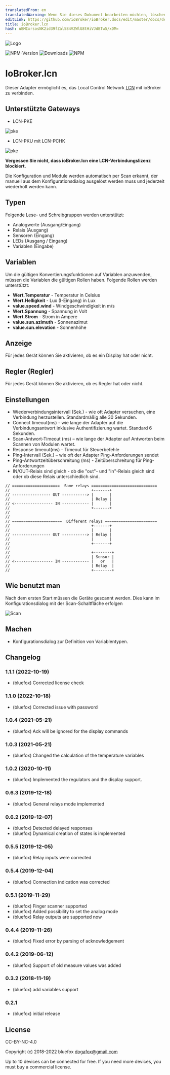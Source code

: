 ```yaml
---
translatedFrom: en
translatedWarning: Wenn Sie dieses Dokument bearbeiten möchten, löschen Sie bitte das Feld "translationsFrom". Andernfalls wird dieses Dokument automatisch erneut übersetzt
editLink: https://github.com/ioBroker/ioBroker.docs/edit/master/docs/de/adapterref/iobroker.lcn/README.md
title: ioBroker.lcn
hash: uBMIxrsosNK2id39fZal584VZWlG8tHiVJdBTw5/xDM=
---
```

![Logo](../../../en/adapterref/iobroker.lcn/admin/lcn.png)

![NPM-Version](http://img.shields.io/npm/v/iobroker.lcn.svg)
![Downloads](https://img.shields.io/npm/dm/iobroker.lcn.svg)
![NPM](https://nodei.co/npm/iobroker.lcn.png?downloads=true)

# IoBroker.lcn
Dieser Adapter ermöglicht es, das Local Control Network [LCN](https://www.lcn.eu/) mit ioBroker zu verbinden.

## Unterstützte Gateways
- LCN-PKE

![pke](../../../en/adapterref/iobroker.lcn/img/lcn-pke.png)

- LCN-PKU mit LCN-PCHK

![pke](../../../en/adapterref/iobroker.lcn/img/lcn-pku.png)

**Vergessen Sie nicht, dass ioBroker.lcn eine LCN-Verbindungslizenz blockiert.**

Die Konfiguration und Module werden automatisch per Scan erkannt, der manuell aus dem Konfigurationsdialog ausgelöst werden muss und jederzeit wiederholt werden kann.

## Typen
Folgende Lese- und Schreibgruppen werden unterstützt:

- Analogwerte (Ausgang/Eingang)
- Relais (Ausgang)
- Sensoren (Eingang)
- LEDs (Ausgang / Eingang)
- Variablen (Eingabe)

## Variablen
Um die gültigen Konvertierungsfunktionen auf Variablen anzuwenden, müssen die Variablen die gültigen Rollen haben. Folgende Rollen werden unterstützt:

- **Wert.Temperatur** - Temperatur in Celsius
- **Wert.Helligkeit** - Lux (I-Eingang) in Lux
- **value.speed.wind** - Windgeschwindigkeit in m/s
- **Wert.Spannung** - Spannung in Volt
- **Wert.Strom** - Strom in Ampere
- **value.sun.azimuth** - Sonnenazimut
- **value.sun.elevation** - Sonnenhöhe

## Anzeige
Für jedes Gerät können Sie aktivieren, ob es ein Display hat oder nicht.

## Regler (Regler)
Für jedes Gerät können Sie aktivieren, ob es Regler hat oder nicht.

## Einstellungen
- Wiederverbindungsintervall (Sek.) - wie oft Adapter versuchen, eine Verbindung herzustellen. Standardmäßig alle 30 Sekunden.
- Connect timeout(ms) - wie lange der Adapter auf die Verbindungsantwort inklusive Authentifizierung wartet. Standard 6 Sekunden.
- Scan-Antwort-Timeout (ms) – wie lange der Adapter auf Antworten beim Scannen von Modulen wartet.
- Response timeout(ms) - Timeout für Steuerbefehle
- Ping-Intervall (Sek.) – wie oft der Adapter Ping-Anforderungen sendet
- Ping-Antwortzeitüberschreitung (ms) - Zeitüberschreitung für Ping-Anforderungen
- IN/OUT-Relais sind gleich - ob die "out"- und "in"-Relais gleich sind oder ob diese Relais unterschiedlich sind.

```
// =====================  Same relays =============================
//                                    +-------+
// ----------------- OUT -----------> |       |
//                                    | Relay |
// <----------------- IN ------------ |       |
//                                    +-------+
//
//
// ======================  Different relays =======================
//                                    +-------+
//                                    |       |
// ----------------- OUT -----------> | Relay |
//                                    |       |
//                                    +-------+
//
//                                    +--------+
//                                    | Sensor |
// <----------------- IN ------------ |   or   |
//                                    | Relay  |
//                                    +--------+
```

## Wie benutzt man
Nach dem ersten Start müssen die Geräte gescannt werden. Dies kann im Konfigurationsdialog mit der Scan-Schaltfläche erfolgen

![Scan](../../../en/adapterref/iobroker.lcn/img/scanButton.png)

## Machen
- Konfigurationsdialog zur Definition von Variablentypen.

<!-- Platzhalter für die nächste Version (am Zeilenanfang):

### **IN ARBEIT** -->

## Changelog
### 1.1.1 (2022-10-19)
* (bluefox) Corrected license check

### 1.1.0 (2022-10-18)
* (bluefox) Corrected issue with password

### 1.0.4 (2021-05-21)
* (bluefox) Ack will be ignored for the display commands

### 1.0.3 (2021-05-21)
* (bluefox) Changed the calculation of the temperature variables

### 1.0.2 (2020-10-11)
* (bluefox) Implemented the regulators and the display support.

### 0.6.3 (2019-12-18)
* (bluefox) General relays mode implemented

### 0.6.2 (2019-12-07)
* (bluefox) Detected delayed responses
* (bluefox) Dynamical creation of states is implemented

### 0.5.5 (2019-12-05)
* (bluefox) Relay inputs were corrected

### 0.5.4 (2019-12-04)
* (bluefox) Connection indication was corrected

### 0.5.1 (2019-11-29)
* (bluefox) Finger scanner supported
* (bluefox) Added possibility to set the analog mode
* (bluefox) Relay outputs are supported now

### 0.4.4 (2019-11-26)
* (bluefox) Fixed error by parsing of acknowledgement

### 0.4.2 (2019-06-12)
* (bluefox) Support of old measure values was added

### 0.3.2 (2018-11-19)
* (bluefox) add variables support

### 0.2.1
* (bluefox) initial release

## License
CC-BY-NC-4.0

Copyright (c) 2018-2022 bluefox <dogafox@gmail.com>

Up to 10 devices can be connected for free. If you need more devices, you must buy a commercial license.